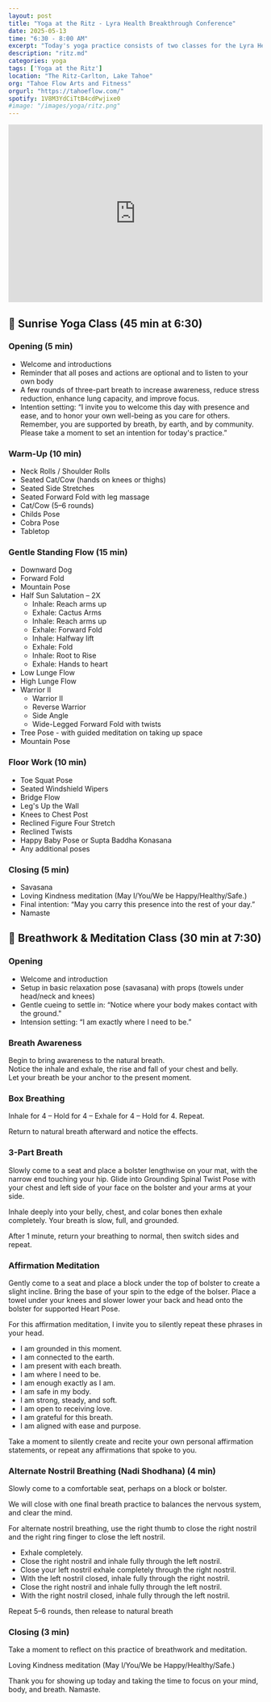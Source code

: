 ```yaml
---
layout: post
title: "Yoga at the Ritz - Lyra Health Breakthrough Conference"
date: 2025-05-13
time: "6:30 - 8:00 AM" 
excerpt: "Today's yoga practice consists of two classes for the Lyra Health Breakthrough Conference. The Sunrise Yoga class at 6:30 invites participants to greet the morning with gentle movements that awaken the body, mind and breath. Accessible to all, you'll leave feeling more grounded and awake in your body for the rest of the day. The Breathwork & Meditation class at 7:30 invites participants take a meditative seat to work on breath and presence through different guided exercises to feel connected and attuned."
description: "ritz.md" 
categories: yoga
tags: ['Yoga at the Ritz']
location: "The Ritz-Carlton, Lake Tahoe"
org: "Tahoe Flow Arts and Fitness"
orgurl: "https://tahoeflow.com/"
spotify: 1V8M3YdCiTtB4cdPwjixe0
#image: "/images/yoga/ritz.png"
---
```


    

<iframe style="border*radius:12px" src="https://open.spotify.com/embed/playlist/{{ page.spotify }}?utm_source=generator" width="100%" height="352" frameBorder="0" allowfullscreen="" allow="autoplay; clipboard*write; encrypted*media; fullscreen; picture*in*picture" loading="lazy"></iframe>  


## 🌅 Sunrise Yoga Class (45 min at 6:30)  

### Opening (5 min)  

- Welcome and introductions
- Reminder that all poses and actions are optional and to listen to your own body
- A few rounds of three-part breath to increase awareness, reduce stress reduction, enhance lung capacity, and improve focus.
- Intention setting: “I invite you to welcome this day with presence and ease, and to honor your own well-being as you care for others. Remember, you are supported by breath, by earth, and by community. Please take a moment to set an intention for today's practice.” 

### Warm-Up (10 min)  

- Neck Rolls / Shoulder Rolls
- Seated Cat/Cow (hands on knees or thighs)
- Seated Side Stretches
- Seated Forward Fold with leg massage
- Cat/Cow (5–6 rounds)
- Childs Pose
- Cobra Pose
- Tabletop

### Gentle Standing Flow (15 min) 

- Downward Dog 
- Forward Fold
- Mountain Pose  
- Half Sun Salutation   – 2X
	- Inhale: Reach arms up
	- Exhale: Cactus Arms
	- Inhale: Reach arms up
	- Exhale: Forward Fold 
	- Inhale: Halfway lift
	- Exhale: Fold
	- Inhale: Root to Rise
	- Exhale: Hands to heart
- Low Lunge Flow
- High Lunge Flow
- Warrior II  
	- Warrior II 
	- Reverse Warrior
	- Side Angle
	- Wide-Legged Forward Fold with twists
- Tree Pose - with guided meditation on taking up space
- Mountain Pose

### Floor Work (10 min)  

- Toe Squat Pose
- Seated Windshield Wipers
- Bridge Flow
- Leg's Up the Wall
- Knees to Chest Post
- Reclined Figure Four Stretch
- Reclined Twists
- Happy Baby Pose or Supta Baddha Konasana
- Any additional poses

### Closing (5 min)  

- Savasana
- Loving Kindness meditation (May I/You/We be Happy/Healthy/Safe.)
- Final intention: “May you carry this presence into the rest of your day.”
- Namaste 


## 🧘️ Breathwork & Meditation Class (30 min at 7:30)

### Opening  

- Welcome and introduction
- Setup in basic relaxation pose (savasana) with props (towels under head/neck and knees) 
- Gentle cueing to settle in: “Notice where your body makes contact with the ground."
- Intension setting: “I am exactly where I need to be.”

### Breath Awareness 

Begin to bring awareness to the natural breath.   
Notice the inhale and exhale, the rise and fall of your chest and belly.  
Let your breath be your anchor to the present moment.    

### Box Breathing  

Inhale for 4 – Hold for 4 – Exhale for 4 – Hold for 4. Repeat.  

Return to natural breath afterward and notice the effects. 

###  3-Part Breath  

Slowly come to a seat and place a bolster lengthwise on your mat, with the narrow end touching your hip. Glide into Grounding Spinal Twist Pose with your chest and left side of your face on the bolster and your arms at your side.  

Inhale deeply into your belly, chest, and colar bones then exhale completely. Your breath is slow, full, and grounded.

After 1 minute, return your breathing to normal, then switch sides and repeat. 

### Affirmation Meditation  

Gently come to a seat and place a block under the top of bolster to create a slight incline. Bring the base of your spin to the edge of the bolser. Place a towel under your knees and slower lower your back and head onto the bolster for supported Heart Pose. 

For this affirmation meditation, I invite you to silently repeat these phrases in your head. 

- I am grounded in this moment.
- I am connected to the earth.
- I am present with each breath.
- I am where I need to be.
- I am enough exactly as I am.
- I am safe in my body.
- I am strong, steady, and soft.
- I am open to receiving love.
- I am grateful for this breath.
- I am aligned with ease and purpose.

Take a moment to silently create and recite your own personal affirmation statements, or repeat any affirmations that spoke to you.


### Alternate Nostril Breathing (Nadi Shodhana) (4 min)

Slowly come to a comfortable seat, perhaps on a block or bolster.

We will close with one final breath practice to balances the nervous system, and clear the mind. 

For alternate nostril breathing, use the right thumb to close the right nostril and the right ring finger to close the left nostril. 

- Exhale completely.
- Close the right nostril and inhale fully through the left nostril. 
- Close your left nostril exhale completely through the right nostril. 
- With the left nostril closed, inhale fully through the right nostril.
- Close the right nostril and inhale fully through the left nostril. 
- With the right nostril closed, inhale fully through the left nostril.

Repeat 5–6 rounds, then release to natural breath


### Closing (3 min) 


Take a moment to reflect on this practice of breathwork and meditation.

Loving Kindness meditation (May I/You/We be Happy/Healthy/Safe.)

Thank you for showing up today and taking the time to focus on your mind, body, and breath. Namaste. 

